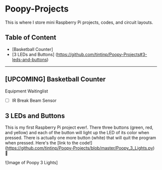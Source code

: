 # Poopy-Projects
This is where I store mini Raspberry Pi projects, codes, and circuit layouts.

## Table of Content

* [Basketball Counter]
* [3 LEDs and Buttons] (https://github.com/tintinp/Poopy-Projects#3-leds-and-buttons)

___

## [UPCOMING] Basketball Counter


Equipment Waitinglist
- [ ] IR Break Beam Sensor

## 3 LEDs and Buttons
This is my first Raspberry Pi project ever!. There three buttons (green, red, and yellow) and each of the button will light up the LED of its color when pressed. There is actually one more button (white) that will quit the program when pressed.
Here's the [link to the code!] (https://github.com/tintinp/Poopy-Projects/blob/master/Poopy_3_Lights.py) :poop:

![Image of Poopy 3 Lights]
